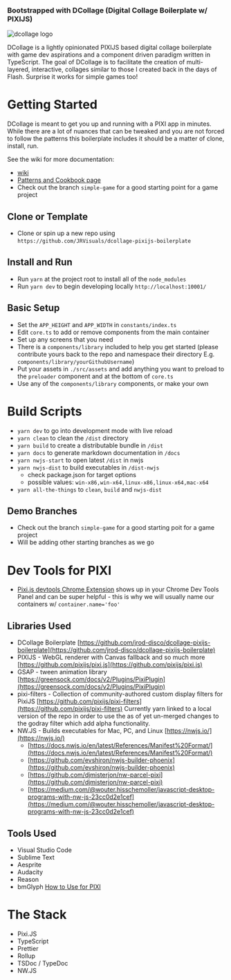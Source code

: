 ### Bootstrapped with DCollage (Digital Collage Boilerplate w/ PIXIJS)

![dcollage logo](https://user-images.githubusercontent.com/36850787/115302781-c7f29c80-a130-11eb-83ef-b7987b9fe23f.png)

DCollage is a lightly opinionated PIXIJS based digital collage boilerplate with game dev aspirations and a component driven paradigm written in TypeScript. The goal of DCollage is to facilitate the creation of multi-layered, interactive, collages similar to those I created back in the days of Flash. Surprise it works for simple games too!

# Getting Started

DCollage is meant to get you up and running with a PIXI app in minutes. While there are a lot of nuances that can be tweaked and you are not forced to follow the patterns this boilerplate includes it should be a matter of clone, install, run.

See the wiki for more documentation:

- [wiki](https://github.com/jrod-disco/dcollage-pixijs-boilerplate/wiki)
- [Patterns and Cookbook page](https://github.com/jrod-disco/dcollage-pixijs-boilerplate/wiki/Patterns-and-Cookbook)
- Check out the branch `simple-game` for a good starting point for a game project

## Clone or Template

- Clone or spin up a new repo using `https://github.com/JRVisuals/dcollage-pixijs-boilerplate`

## Install and Run

- Run `yarn` at the project root to install all of the `node_modules`
- Run `yarn dev` to begin developing locally `http://localhost:10001/`

## Basic Setup

- Set the `APP_HEIGHT` and `APP_WIDTH` in `constants/index.ts`
- Edit `core.ts` to add or remove components from the main container
- Set up any screens that you need
- There is a `components/library` included to help you get started (please contribute yours back to the repo and namespace their directory E.g. `components/library/yourGithubUsername`)
- Put your assets in `./src/assets` and add anything you want to preload to the `preloader` component and at the bottom of `core.ts`
- Use any of the `components/library` components, or make your own

# Build Scripts

- `yarn dev` to go into development mode with live reload
- `yarn clean` to clean the `/dist` directory
- `yarn build` to create a distributable bundle in `/dist`
- `yarn docs` to generate markdown documentation in `/docs`
- `yarn nwjs-start` to open latest `/dist` in nwjs
- `yarn nwjs-dist` to build executables in `/dist-nwjs`
  - check package.json for target options
  - possible values: `win-x86,win-x64,linux-x86,linux-x64,mac-x64`
- `yarn all-the-things` to `clean`, `build` and `nwjs-dist`

## Demo Branches

- Check out the branch `simple-game` for a good starting poit for a game project
- Will be adding other starting branches as we go

# Dev Tools for PIXI

- [Pixi.js devtools Chrome Extension](https://chrome.google.com/webstore/detail/pixijs-devtools/aamddddknhcagpehecnhphigffljadon?hl=en) shows up in your Chrome Dev Tools Panel and can be super helpful - this is why we will usually name our containers w/ `container.name='foo'`

## Libraries Used

- DCollage Boilerplate [https://github.com/jrod-disco/dcollage-pixijs-boilerplate](https://github.com/jrod-disco/dcollage-pixijs-boilerplate)
- PIXIJS - WebGL renderer with Canvas fallback and so much more [https://github.com/pixijs/pixi.js](https://github.com/pixijs/pixi.js)
- GSAP - tween animation library [https://greensock.com/docs/v2/Plugins/PixiPlugin](https://greensock.com/docs/v2/Plugins/PixiPlugin)
- pixi-filters - Collection of community-authored custom display filters for PixiJS [https://github.com/pixijs/pixi-filters](https://github.com/pixijs/pixi-filters) Currently yarn linked to a local version of the repo in order to use the as of yet un-merged changes to the godray filter which add alpha functionality.
- NW.JS - Builds executables for Mac, PC, and Linux [https://nwjs.io/](https://nwjs.io/)
  - [https://docs.nwjs.io/en/latest/References/Manifest%20Format/](https://docs.nwjs.io/en/latest/References/Manifest%20Format/)
  - [https://github.com/evshiron/nwjs-builder-phoenix](https://github.com/evshiron/nwjs-builder-phoenix)
  - [https://github.com/djmisterjon/nw-parcel-pixi](https://github.com/djmisterjon/nw-parcel-pixi)
  - [https://medium.com/@wouter.hisschemoller/javascript-desktop-programs-with-nw-js-23cc0d2e1cef](https://medium.com/@wouter.hisschemoller/javascript-desktop-programs-with-nw-js-23cc0d2e1cef)

## Tools Used

- Visual Studio Code
- Sublime Text
- Aesprite
- Audacity
- Reason
- bmGlyph [How to Use for PIXI](https://www.adammarcwilliams.co.uk/creating-bitmap-text-pixi/)

# The Stack

- Pixi.JS
- TypeScript
- Prettier
- Rollup
- TSDoc / TypeDoc
- NW.JS
